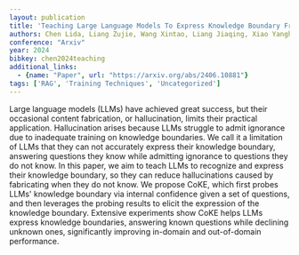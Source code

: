 ```yaml
---
layout: publication
title: 'Teaching Large Language Models To Express Knowledge Boundary From Their Own Signals'
authors: Chen Lida, Liang Zujie, Wang Xintao, Liang Jiaqing, Xiao Yanghua, Wei Feng, Chen Jinglei, Hao Zhenghong, Han Bing, Wang Wei
conference: "Arxiv"
year: 2024
bibkey: chen2024teaching
additional_links:
  - {name: "Paper", url: "https://arxiv.org/abs/2406.10881"}
tags: ['RAG', 'Training Techniques', 'Uncategorized']
---
```

Large language models (LLMs) have achieved great success, but their
occasional content fabrication, or hallucination, limits their practical
application. Hallucination arises because LLMs struggle to admit ignorance due
to inadequate training on knowledge boundaries. We call it a limitation of LLMs
that they can not accurately express their knowledge boundary, answering
questions they know while admitting ignorance to questions they do not know. In
this paper, we aim to teach LLMs to recognize and express their knowledge
boundary, so they can reduce hallucinations caused by fabricating when they do
not know. We propose CoKE, which first probes LLMs' knowledge boundary via
internal confidence given a set of questions, and then leverages the probing
results to elicit the expression of the knowledge boundary. Extensive
experiments show CoKE helps LLMs express knowledge boundaries, answering known
questions while declining unknown ones, significantly improving in-domain and
out-of-domain performance.
